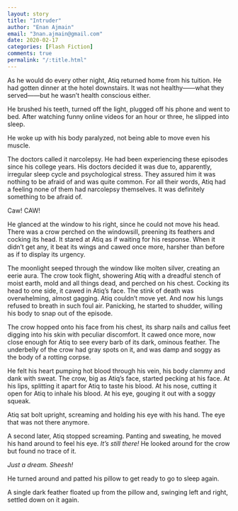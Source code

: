 ```yaml
---
layout: story
title: "Intruder"
author: "Enan Ajmain"
email: "3nan.ajmain@gmail.com"
date: 2020-02-17
categories: [Flash Fiction]
comments: true
permalink: "/:title.html"
---
```


As he would do every other night, Atiq returned home from his tuition.
He had gotten dinner at the hotel downstairs. It was not healthy——what
they served——but he wasn’t health conscious either.

He brushed his teeth, turned off the light, plugged off his phone and
went to bed. After watching funny online videos for an hour or three, he
slipped into sleep.

He woke up with his body paralyzed, not being able to move even his
muscle.

The doctors called it narcolepsy. He had been experiencing these
episodes since his college years. His doctors decided it was due to,
apparently, irregular sleep cycle and psychological stress. They assured
him it was nothing to be afraid of and was quite common. For all their
words, Atiq had a feeling none of them had narcolepsy themselves. It was
definitely something to be afraid of.

Caw! CAW!

He glanced at the window to his right, since he could not move his head.
There was a crow perched on the windowsill, preening its feathers and
cocking its head. It stared at Atiq as if waiting for his response. When
it didn’t get any, it beat its wings and cawed once more, harsher than
before as if to display its urgency.

The moonlight seeped through the window like molten silver, creating an
eerie aura. The crow took flight, showering Atiq with a dreadful stench
of moist earth, mold and all things dead, and perched on his chest.
Cocking its head to one side, it cawed in Atiq’s face. The stink of
death was overwhelming, almost gagging. Atiq couldn’t move yet. And now
his lungs refused to breath in such foul air. Panicking, he started to
shudder, willing his body to snap out of the episode.

The crow hopped onto his face from his chest, its sharp nails and callus
feet digging into his skin with peculiar discomfort. It cawed once more,
now close enough for Atiq to see every barb of its dark, ominous
feather. The underbelly of the crow had gray spots on it, and was damp
and soggy as the body of a rotting corpse.

He felt his heart pumping hot blood through his vein, his body clammy
and dank with sweat. The crow, big as Atiq’s face, started pecking at
his face. At his lips, splitting it apart for Atiq to taste his blood.
At his nose, cutting it open for Atiq to inhale his blood. At his eye,
gouging it out with a soggy squeak.

Atiq sat bolt upright, screaming and holding his eye with his hand. The
eye that was not there anymore.

A second later, Atiq stopped screaming. Panting and sweating, he moved
his hand around to feel his eye. *It’s still there!* He looked around
for the crow but found no trace of it.

*Just a dream. Sheesh!*

He turned around and patted his pillow to get ready to go to sleep
again.

A single dark feather floated up from the pillow and, swinging left and
right, settled down on it again.
